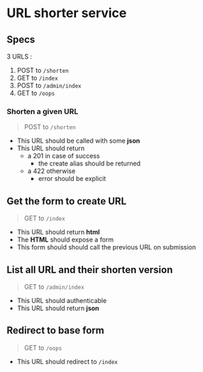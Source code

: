 # URL shorter service


## Specs

3 URLS :
1. POST to `/shorten`
2. GET to `/index`
3. POST to `/admin/index`
4. GET to `/oops`

### Shorten a given URL

> POST to `/shorten`

+ This URL should be called with some **json**
+ This URL should return
  + a 201 in case of success
    + the create alias should be returned
  + a 422 otherwise
    + error should be explicit

## Get the form to create URL

>  GET to `/index`

+ This URL should return **html**
+ The **HTML** should expose a form
+ This form should should call the previous URL on submission

## List all URL and their shorten version

> GET to `/admin/index`

+ This URL should authenticable
+ This URL should return **json**

## Redirect to base form

> GET to `/oops`

+ This URL should redirect to `/index`
